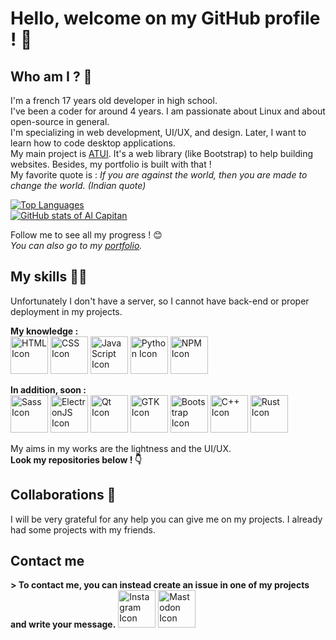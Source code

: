 # Hello, welcome on my GitHub profile ! 👋

## Who am I ? 💁

I'm a french 17 years old developer in high school.  
I've been a coder for around 4 years. I am passionate about Linux and about open-source in general.  
I'm specializing in web development, UI/UX, and design. Later, I want to learn how to code desktop applications.  
My main project is [ATUI](https://github.com/alcapitan/atui).
It's a web library (like Bootstrap) to help building websites. Besides, my portfolio is built with that !  
My favorite quote is : _If you are against the world, then you are made to change the world. (Indian quote)_

[![Top Languages](https://github-readme-stats.vercel.app/api/top-langs/?username=alcapitan&layout=compact&theme=gruvbox_light)](https://github.com/anuraghazra/github-readme-stats)  
[![GitHub stats of Al Capitan](https://github-readme-stats.vercel.app/api?username=alcapitan&count_private=true&show_icons=true&theme=gruvbox_light)](https://github.com/anuraghazra/github-readme-stats)

Follow me to see all my progress ! 😊  
_You can also go to my [portfolio](https://alcapitan.github.io/alcapitan)._

## My skills 👨‍💻

Unfortunately I don't have a server, so I cannot have back-end or proper deployment in my projects.

**My knowledge :**  
<img alt="HTML Icon" src="https://cdn.simpleicons.org/html5" width="60" height="60" />
<img alt="CSS Icon" src="https://cdn.simpleicons.org/css3" width="60" height="60" />
<img
    alt="JavaScript Icon"
    src="https://cdn.simpleicons.org/javascript"
    width="60" height="60"
/>
<img alt="Python Icon" src="https://cdn.simpleicons.org/python" width="60" height="60" />
<img alt="NPM Icon" src="https://cdn.simpleicons.org/npm" width="60" height="60" />

**In addition, soon :**  
<img alt="Sass Icon" src="https://cdn.simpleicons.org/sass" width="60" height="60" />
<img alt="ElectronJS Icon" src="https://cdn.simpleicons.org/electron" width="60" height="60" />
<img alt="Qt Icon" src="https://cdn.simpleicons.org/qt" width="60" height="60" />
<img alt="GTK Icon" src="https://cdn.simpleicons.org/gtk" width="60" height="60" />
<img alt="Bootstrap Icon" src="https://cdn.simpleicons.org/bootstrap" width="60" height="60" />
<img alt="C++ Icon" src="https://cdn.simpleicons.org/c++" width="60" height="60" />
<img alt="Rust Icon" src="https://cdn.simpleicons.org/rust" width="60" height="60" />

My aims in my works are the lightness and the UI/UX.  
**Look my repositories below ! 👇**

## Collaborations 🤝

I will be very grateful for any help you can give me on my projects. I already had some projects with my friends.

## Contact me

**> To contact me, you can instead create an issue in one of my projects and write your message.**
<a href="https://instagram.com/al.capitan"><img alt="Instagram Icon" src="https://cdn.simpleicons.org/instagram" width="60" height="60" /></a>
<a href="https://pewtix.com/@alcapitan"><img alt="Mastodon Icon" src="https://cdn.simpleicons.org/mastodon" width="60" height="60" /></a>
